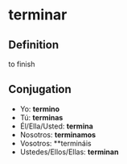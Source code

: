 # terminar

## Definition
to finish

## Conjugation

- Yo: **termino**
- Tú: **terminas**
- Él/Ella/Usted: **termina**
- Nosotros: **terminamos**
- Vosotros: **termináis
- Ustedes/Ellos/Ellas: **terminan**